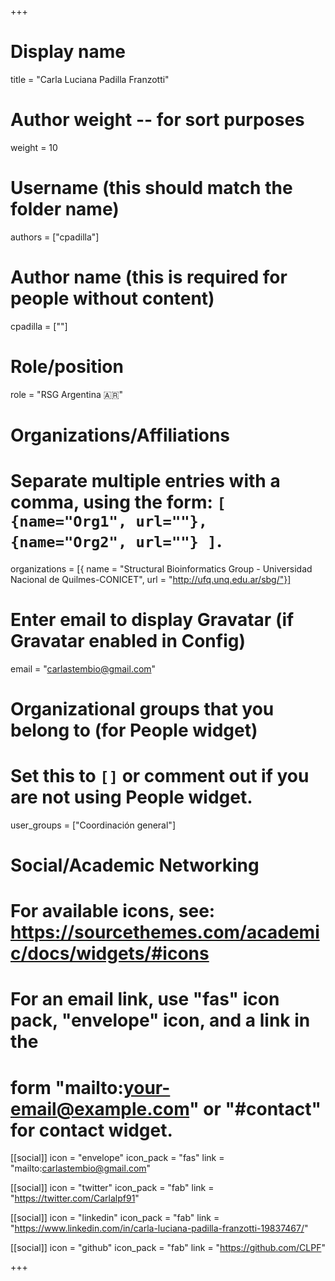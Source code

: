 +++
# Display name
title = "Carla Luciana Padilla Franzotti"

# Author weight -- for sort purposes
weight = 10

# Username (this should match the folder name)
authors = ["cpadilla"]

# Author name (this is required for people without content)
cpadilla = [""]

# Role/position
role = "RSG Argentina :argentina:"

# Organizations/Affiliations
#   Separate multiple entries with a comma, using the form: `[ {name="Org1", url=""}, {name="Org2", url=""} ]`.
organizations = [{ name = "Structural Bioinformatics Group - Universidad Nacional de Quilmes-CONICET", url = "http://ufq.unq.edu.ar/sbg/"}]

# Enter email to display Gravatar (if Gravatar enabled in Config)
email = "carlastembio@gmail.com"

# Organizational groups that you belong to (for People widget)
#   Set this to `[]` or comment out if you are not using People widget.
user_groups = ["Coordinación general"]

# Social/Academic Networking
# For available icons, see: https://sourcethemes.com/academic/docs/widgets/#icons
#   For an email link, use "fas" icon pack, "envelope" icon, and a link in the
#   form "mailto:your-email@example.com" or "#contact" for contact widget.

[[social]]
  icon = "envelope"
  icon_pack = "fas"
  link = "mailto:carlastembio@gmail.com"

  [[social]]
  icon = "twitter"
  icon_pack = "fab"
  link = "https://twitter.com/Carlalpf91"

[[social]]
  icon = "linkedin"
  icon_pack = "fab"
  link = "https://www.linkedin.com/in/carla-luciana-padilla-franzotti-19837467/"

[[social]]
  icon = "github"
  icon_pack = "fab"
  link = "https://github.com/CLPF"

+++